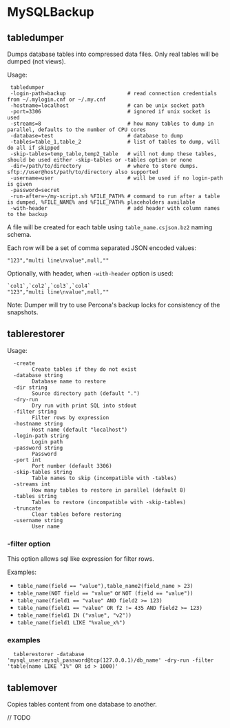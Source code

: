 # MySQLBackup

## tabledumper

Dumps database tables into compressed data files. Only real tables will be dumped (not views).

Usage:
```
 tabledumper
 -login-path=backup                    # read connection credentials from ~/.mylogin.cnf or ~/.my.cnf
 -hostname=localhost                   # can be unix socket path
 -port=3306                            # ignored if unix socket is used
 -streams=8                            # how many tables to dump in parallel, defaults to the number of CPU cores
 -database=test                        # database to dump
 -tables=table_1,table_2               # list of tables to dump, will do all if skipped
 -skip-tables=temp_table,temp2_table   # will not dump these tables, should be used either -skip-tables or -tables option or none 
 -dir=/path/to/directory               # where to store dumps. sftp://user@host/path/to/directory also supported
 -username=user                        # will be used if no login-path is given
 -password=secret
 -run-after=~/my-script.sh %FILE_PATH% # command to run after a table is dumped, %FILE_NAME% and %FILE_PATH% placeholders available
 -with-header                          # add header with column names to the backup
```
A file will be created for each table using `table_name.csjson.bz2` naming schema.

Each row will be a set of comma separated JSON encoded values:
```
"123","multi line\nvalue",null,""
```
Optionally, with header, when `-with-header` option is used:
```
`col1`,`col2`,`col3`,`col4`
"123","multi line\nvalue",null,""
```
Note: Dumper will try to use Percona's backup locks for consistency of the snapshots.

## tablerestorer

Usage:
```
  -create
    	Create tables if they do not exist
  -database string
    	Database name to restore
  -dir string
    	Source directory path (default ".")
  -dry-run
    	Dry run with print SQL into stdout
  -filter string
    	Filter rows by expression
  -hostname string
    	Host name (default "localhost")
  -login-path string
    	Login path
  -password string
    	Password
  -port int
    	Port number (default 3306)
  -skip-tables string
    	Table names to skip (incompatible with -tables)
  -streams int
    	How many tables to restore in parallel (default 8)
  -tables string
    	Tables to restore (incompatible with -skip-tables)
  -truncate
    	Clear tables before restoring
  -username string
    	User name
```

### -filter option

This option allows sql like expression for filter rows.

Examples:

  * `table_name(field == "value"),table_name2(field_name > 23)`
  * `table_name(NOT field == "value"` or `NOT (field == "value"))`
  * `table_name(field1 == "value" AND field2 >= 123)`
  * `table_name(field1 == "value" OR f2 != 435 AND field2 >= 123)`
  * `table_name(field1 IN ("value", "v2"))`
  * `table_name(field1 LIKE "%value_x%")`

### examples

```
  tablerestorer -database 'mysql_user:mysql_password@tcp(127.0.0.1)/db_name' -dry-run -filter 'table(name LIKE "1%" OR id > 1000)'
```

## tablemover

Copies tables content from one database to another.

// TODO
